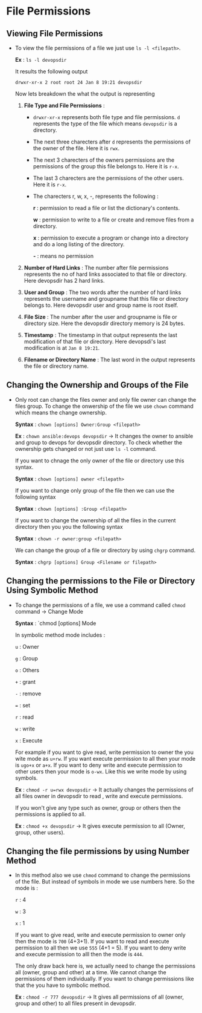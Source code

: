 # File Permissions

## Viewing File Permissions

- To view the file permissions of a file we just use `ls -l <filepath>`. 

  **Ex** : `ls -l devopsdir`

  It results the following output

  `drwxr-xr-x 2 root root 24 Jan 8 19:21 devopsdir`

  Now lets breakdown the what the output is representing

  1. **File Type and File Permissions** :

     - `drwxr-xr-x` represents both file type and file permissions. `d` represents the type of the file which means `devopsdir` is a directory.

     - The next three charecters after `d` represents the permissions of the owner of the file. Here it is `rwx`.
     - The next 3 charecters of the owners permissions are the permissions of the group this file belongs to. Here it is `r-x`.
     - The last 3 charecters are the permissions of the other users. Here it is `r-x`.

     - The charecters r, w, x, -, represents the following :

       **r** : permission to read a file or list the dictionary's contents.

       **w** : permission to write to a file or create and remove files from a directory.

       **x** : permission to execute a program or change into a directory and do a long listing of the directory.

       **-** : means no permission

  2. **Number of Hard Links** : The number after file permissions represents the no of hard links associated to that file or directory. Here devopsdir has 2 hard links.

  3. **User and Group** : The two words after the number of hard links represents the username and groupname that this file or directory belongs to. Here devopsdir user and group name is root itself.

  4. **File Size** : The number after the user and groupname is file or directory size. Here the devopsdir directory memory is 24 bytes.

  5. **Timestamp** : The timestamp in that output represents the last modification of that file or directory. Here devopsdi's last modification is at `Jan 8 19:21`.

  6. **Filename or Directory Name** : The last word in the output represents the file or directory name.



## Changing the Ownership and Groups of the File

- Only root can change the files owner and only file owner can change the files group. To change the onwership of the file we use `chown` command which means the change ownership.

  **Syntax** : `chown [options] Owner:Group <filepath>`

  **Ex** : `chown ansible:devops devopsdir` -> It changes the owner to ansible and group to devops for devopsdir directory. To check whether the ownership gets changed or not just use `ls -l` command.

  If you want to chnage the only owner of the file or directory use this syntax.

  **Syntax** : `chown [options] owner <filepath>`

  If you want to change only group of the file then we can use the following syntax

  **Syntax** : `chown [options] :Group <filepath>`

  If you want to change the ownership of all the files in the current directory then you you the following syntax

  **Syntax** : `chown -r owner:group <filepath>`

  We can change the group of a file or directory by using `chgrp` command.

  **Syntax** : `chgrp [options] Group <Filename or filepath>`

## Changing the permissions to the File or Directory Using Symbolic Method

- To change the permissions of a file, we use a command called `chmod` command -> Change Mode

  **Syntax** : `chmod [options] Mode <Filename or Filepath>

  In symbolic method mode includes :

  `u` : Owner

  `g` : Group

  `o` : Others

  `+` : grant

  `-` : remove

  `=` : set

  `r` : read

  `w` : write

  `x` : Execute

  For example if you want to give read, write permission to owner the you wite mode as `u+rw`. If you want execute permission to all then your mode is `ugo+x` or `a+x`. If you want to deny write and execute permission to other users then your mode is `o-wx`. Like this we write mode by using symbols.

  **Ex** : `chmod -r u=rwx devopsdir` -> It actually changes the permissions of all files owner in devopsdir to read , write and execute permissions.

  If you won't give any type such as owner, group or others then the permissions is applied to all.

  **Ex** : `chmod +x devopsdir` -> It gives execute permission to all (Owner, group, other users).

## Changing the file permissions by using Number Method

- In this method also we use `chmod` command to change the permissions of the file. But instead of symbols in mode we use numbers here. So the mode is :

  `r` : 4

  `w` : 3

  `x` : 1

  If you want to give read, write and execute permission to owner only then the mode is `700` (4+3+1). If you want to read and execute permission to all then we use `555` (4+1 = 5). If you want to deny write and execute permission to alll then the mode is `444`. 

  The only draw back here is, we actually need to change the permissions all (owner, group and other) at a time. We cannot change the permissions of them individually. If you want to change permissions like that the you have to symbolic method.

  **Ex** : `chmod -r 777 devopsdir` -> It gives all permissions of all (owner, group and other) to all files present in devopsdir.
